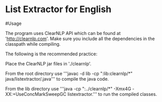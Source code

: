 List Extractor for English
==========================

#Usage

The program uses ClearNLP API which can be found at 'http://clearnlp.com'. Make sure you include all the dependencies in the classpath while compiling. 

The following is the recommended practice:

Place the ClearNLP jar files in './clearnlp'.

From the root directory use '''javac -d lib -cp ":lib:clearnlp/*" java/listextractor/<file-name>.java''' to compile the java code.

From the lib directory use '''java -cp ":../clearnlp/*" -Xmx4G -XX:+UseConcMarkSweepGC listextractor.<class-name>''' to run the compiled classes.
